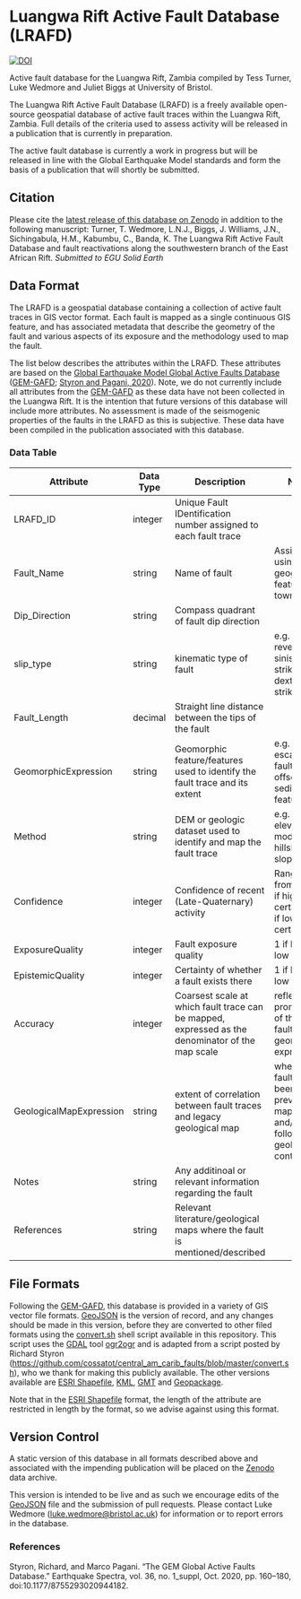 # Luangwa Rift Active Fault Database (LRAFD)


[![DOI](https://zenodo.org/badge/DOI/10.5281/zenodo.6513545.svg)](https://doi.org/10.5281/zenodo.6513545)


Active fault database for the Luangwa Rift, Zambia compiled by Tess Turner, Luke Wedmore and Juliet Biggs at University of Bristol.

The Luangwa Rift Active Fault Database (LRAFD) is a freely available open-source geospatial database of active fault traces within the Luangwa Rift, Zambia. Full details of the criteria used to assess activity will be released in a publication that is currently in preparation.

The active fault database is currently a work in progress but will be released in line with the Global Earthquake Model standards and form the basis of a publication that will shortly be submitted.

## Citation
Please cite the [latest release of this database on Zenodo] in addition to the following manuscript:
Turner, T. Wedmore, L.N.J., Biggs, J. Williams, J.N., Sichingabula, H.M., Kabumbu, C., Banda, K. The Luangwa Rift Active Fault Database and fault reactivations along the southwestern branch of the East African Rift. _Submitted to EGU Solid Earth_

## Data Format
The LRAFD is a geospatial database containing a collection of active fault traces in GIS vector format. Each fault is mapped as a single continuous GIS feature, and has associated metadata that describe the geometry of the fault and various aspects of its exposure and the methodology used to map the fault.

The list below describes the attributes within the LRAFD. These attributes are based on the [Global Earthquake Model Global Active Faults Database] ([GEM-GAFD]; [Styron and Pagani, 2020]). Note, we do not currently include all attributes from the [GEM-GAFD] as these data have not been collected in the Luangwa Rift. It is the intention that future versions of this database will include more attributes. No assessment is made of the seismogenic properties of the faults in the LRAFD as this is subjective. These data have been compiled in the publication associated with this database.


### Data Table
Attribute                                   | Data Type | Description                                                     | Notes
--------------------------------------------|-----------|-----------------------------------------------------------------|-----------------------------------
LRAFD_ID                                    | integer   | Unique Fault IDentification number assigned to each fault trace | 
Fault_Name                                  | string    | Name of fault                                                   | Assigned using local geographic features or towns
Dip_Direction                               | string    | Compass quadrant of fault dip direction                         | 
slip_type                                   | string    | kinematic type of fault                                         | e.g. normal, reverse, sinistral-strike slip, dextral-strike slip
Fault_Length                                | decimal   | Straight line distance between the tips of the fault            | 
GeomorphicExpression                        | string    | Geomorphic feature/features used to identify the fault trace and its extent | e.g. escarpment, fault scarp, offset sedimentary feature
Method                                      | string    | DEM or geologic dataset used to identify and map the fault trace | e.g. digital elevation model hillshade, slope map
Confidence                                  | integer   | Confidence of recent (Late-Quaternary) activity                 | Ranges from 1-4, 1 if high certainty, 4 if low certainty
ExposureQuality                             | integer   | Fault exposure quality                                          | 1 if high, 2 if low
EpistemicQuality                            | integer   | Certainty of whether a fault exists there                       | 1 if high, 2 if low
Accuracy                                    | integer   | Coarsest scale at which fault trace can be mapped, expressed as the denominator of the map scale | reflects the prominence of the fault's geomorphic expression
GeologicalMapExpression                     | string    | extent of correlation between fault traces and legacy geological map | whether faults have been previously mapped and/or follow geological contacts
Notes                                       | string    | Any additinoal or relevant information regarding the fault      | 
References                                  | string    | Relevant literature/geological maps where the fault is mentioned/described | 

## File Formats
Following the [GEM-GAFD], this database is provided in a variety of GIS vector file formats. [GeoJSON] is the version of record, and any changes should be made in this version, before they are converted to other filed formats using the [convert.sh] shell script available in this repository. This script uses the [GDAL] tool [ogr2ogr] and is adapted from a script posted by Richard Styron (https://github.com/cossatot/central_am_carib_faults/blob/master/convert.sh), who we thank for making this publicly available. The other versions available are [ESRI Shapefile], [KML], [GMT] and [Geopackage]. 

Note that in the [ESRI Shapefile] format, the length of the attribute are restricted in length by the format, so we advise against using this format.

## Version Control
A static version of this database in all formats described above and associated with the impending publication will be placed on the [Zenodo] data archive.

This version is intended to be live and as such we encourage edits of the [GeoJSON] file and the submission of pull requests. Please contact Luke Wedmore (<luke.wedmore@bristol.ac.uk>) for information or to report errors in the database.

### References
Styron, Richard, and Marco Pagani. “The GEM Global Active Faults Database.” Earthquake Spectra, vol. 36, no. 1_suppl, Oct. 2020, pp. 160–180, doi:10.1177/8755293020944182.


[GeoJSON]: http://geojson.org/
[GeoPackage]: https://www.geopackage.org/
[ESRI ShapeFile]: https://support.esri.com/en/white-paper/279
[Global Earthquake Model Global Active Faults Database]: https://github.com/cossatot/gem-global-active-faults
[GEM-GAFD]: https://github.com/cossatot/gem-global-active-faults
[ogr2ogr]: https://gdal.org/programs/ogr2ogr.html
[GDAL]: https://gdal.org/
[KML]: https://earth.google.com
[GMT]: https://www.generic-mapping-tools.org/
[convert.sh]: https://github.com/LukeWedmore/luangwa_rift_active_fault_database/blob/main/convert.sh
[Styron and Pagani, 2020]: https://doi.org/10.1177%2F8755293020944182
[Zenodo]: https://zenodo.org/
[latest release of this database on Zenodo]: https://doi.org/10.5281/zenodo.6513545
